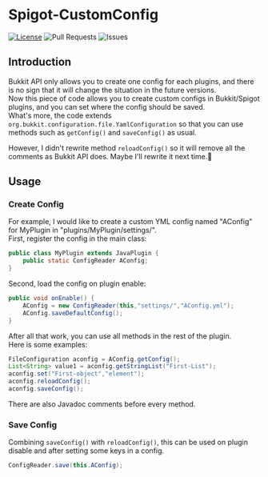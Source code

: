 # Spigot-CustomConfig
[![License](https://img.shields.io/badge/license-GPLv3-blue?style=for-the-badge)](https://www.gnu.org/licenses/gpl-3.0.html)  ![Pull Requests](https://img.shields.io/github/issues-pr-closed/katorlys/Spigot-CustomConfig?style=for-the-badge) ![Issues](https://img.shields.io/github/issues-closed/katorlys/Spigot-CustomConfig?style=for-the-badge)

## Introduction
Bukkit API only allows you to create one config for each plugins, and there is no sign that it will change the situation in the future versions.<br>
Now this piece of code allows you to create custom configs in Bukkit/Spigot plugins, and you can set where the config should be saved.<br>
What's more, the code extends `org.bukkit.configuration.file.YamlConfiguration` so that you can use methods such as `getConfig()` and `saveConfig()` as usual.<br>

However, I didn't rewrite method `reloadConfig()` so it will remove all the comments as Bukkit API does. Maybe I'll rewrite it next time.🤣<br>

## Usage
### Create Config
For example, I would like to create a custom YML config named "AConfig" for MyPlugin in "plugins/MyPlugin/settings/".<br>
First, register the config in the main class:<br>
```java
public class MyPlugin extends JavaPlugin {
    public static ConfigReader AConfig;
}
```
Second, load the config on plugin enable:<br>
```java
public void onEnable() {
    AConfig = new ConfigReader(this,"settings/","AConfig.yml");
	AConfig.saveDefaultConfig();
}
```
After all that work, you can use all methods in the rest of the plugin.<br>
Here is some examples:<br>
```java
FileConfiguration aconfig = AConfig.getConfig();
List<String> value1 = aconfig.getStringList("First-List");
aconfig.set("First-object","element");
aconfig.reloadConfig();
aconfig.saveConfig();
```
There are also Javadoc comments before every method.<br>

### Save Config
Combining `saveConfig()` with `reloadConfig()`, this can be used on plugin disable and after setting some keys in a config.<br>
```java
ConfigReader.save(this.AConfig);
```